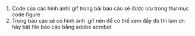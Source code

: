1.  Code của các hình ảnh/ gif trong bài báo cáo sẽ được lưu trong thư mục code figure
2.  Trong báo cáo sẽ có hình ảnh .gif nên để có thể xem đầy đủ thì làm ơn hãy bật file báo cáo bằng adobe acrobat
